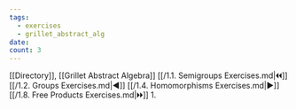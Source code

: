 ```yaml
---
tags:
  - exercises
  - grillet_abstract_alg
date:
count: 3
---
```

[[Directory]], [[Grillet Abstract Algebra]]
[[/1.1. Semigroups Exercises.md|🞀🞀]] [[/1.2. Groups Exercises.md|◀]] [[/1.4. Homomorphisms Exercises.md|▶]] [[/1.8. Free Products Exercises.md|🞂🞂]]
1. 